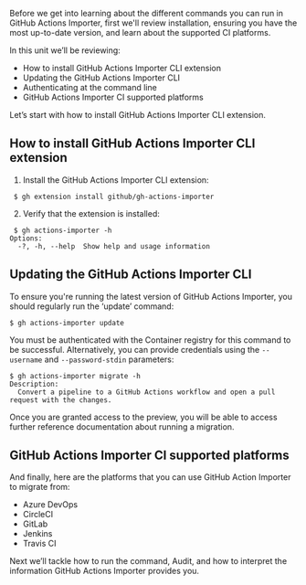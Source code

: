Before we get into learning about the different commands you can run in GitHub Actions Importer, first we'll review installation, ensuring you have the most up-to-date version, and learn about the supported CI platforms.

In this unit we’ll be reviewing:
- How to install GitHub Actions Importer CLI extension
- Updating the GitHub Actions Importer CLI
- Authenticating at the command line
- GitHub Actions Importer CI supported platforms

Let’s start with how to install GitHub Actions Importer CLI extension.

## How to install GitHub Actions Importer CLI extension

1. Install the GitHub Actions Importer CLI extension:
```
 $ gh extension install github/gh-actions-importer 
 ```

2. Verify that the extension is installed:
```
 $ gh actions-importer -h
Options:
  -?, -h, --help  Show help and usage information
  ```

## Updating the GitHub Actions Importer CLI

To ensure you're running the latest version of GitHub Actions Importer, you should regularly run the ‘update’  command:
```
$ gh actions-importer update
```

You must be authenticated with the Container registry for this command to be successful. Alternatively, you can provide credentials using the ```--username``` and ```--password-stdin``` parameters:

```
$ gh actions-importer migrate -h
Description:
  Convert a pipeline to a GitHub Actions workflow and open a pull request with the changes.
```

Once you are granted access to the preview, you will be able to access further reference documentation about running a migration.

## GitHub Actions Importer CI supported platforms

And finally, here are the platforms that you can use GitHub Action Importer to migrate from:

- Azure DevOps
- CircleCI
- GitLab
- Jenkins
- Travis CI

Next we’ll tackle how to run the command, Audit, and how to interpret the information GitHub Actions Importer provides you. 
